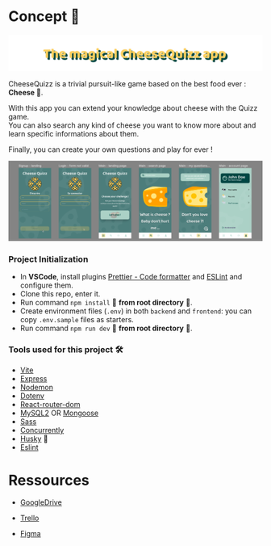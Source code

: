 # Concept 📝

![cheeseQuizz](./frontend/src/assets/CheeseQuizzBanner.svg)

CheeseQuizz is a trivial pursuit-like game based on the best food ever : **Cheese 🧀**.

With this app you can extend your knowledge about cheese with the Quizz game.\
You can also search any kind of cheese you want to know more about and learn specific informations about them.

Finally, you can create your own questions and play for ever !

![FigmaSchema](./frontend/src/assets/FigmaSchema.png)

### Project Initialization

- In **VSCode**, install plugins [Prettier - Code formatter](https://github.com/prettier/prettier-vscode) and [ESLint](https://github.com/Microsoft/vscode-eslint) and configure them.
- Clone this repo, enter it.
- Run command `npm install` 🚨 **from root directory** 🚨.
- Create environment files (`.env`) in both `backend` and `frontend`: you can copy `.env.sample` files as starters.
- Run command `npm run dev` 🚨 **from root directory** 🚨.


### Tools used for this project 🛠️

- [Vite](https://www.npmjs.com/package/vite)
- [Express](https://www.npmjs.com/package/express)
- [Nodemon](https://www.npmjs.com/package/nodemon)
- [Dotenv](https://www.npmjs.com/package/dotenv)
- [React-router-dom](https://www.npmjs.com/package/react-router-dom)
- [MySQL2](https://www.npmjs.com/package/mysql2) OR [Mongoose](https://www.npmjs.com/package/mongoose)
- [Sass](https://www.npmjs.com/package/sass)
- [Concurrently](https://www.npmjs.com/package/concurrently)
- [Husky](https://www.npmjs.com/package/husky) 🐶
- [Eslint](https://www.npmjs.com/package/eslint)


# Ressources

* [GoogleDrive](https://drive.google.com/drive/folders/1waN9r-dVCi7zIUSzNJq4dtrcjzgf2JAu?usp=sharing)

* [Trello](https://trello.com/invite/b/73hFJMZu/ATTI6a5c5907e4f4a710d53e9e4527bcb5ac1FDE55E3/cheesequizz)

* [Figma](https://www.figma.com/file/dSluyiXURPMhTP0XMuaGd9/Quiz-App-(Community)?type=design&node-id=324%3A1076&mode=design&t=S93qeTC6jmIDLMcf-1)





